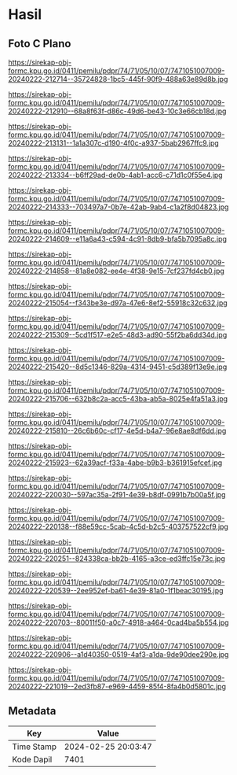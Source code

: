 # Hasil

## Foto C Plano

https://sirekap-obj-formc.kpu.go.id/0411/pemilu/pdpr/74/71/05/10/07/7471051007009-20240222-212714--35724828-1bc5-445f-90f9-488a63e89d8b.jpg

https://sirekap-obj-formc.kpu.go.id/0411/pemilu/pdpr/74/71/05/10/07/7471051007009-20240222-212910--68a8f63f-d86c-49d6-be43-10c3e66cb18d.jpg

https://sirekap-obj-formc.kpu.go.id/0411/pemilu/pdpr/74/71/05/10/07/7471051007009-20240222-213131--1a1a307c-d190-4f0c-a937-5bab2967ffc9.jpg

https://sirekap-obj-formc.kpu.go.id/0411/pemilu/pdpr/74/71/05/10/07/7471051007009-20240222-213334--b6ff29ad-de0b-4ab1-acc6-c71d1c0f55e4.jpg

https://sirekap-obj-formc.kpu.go.id/0411/pemilu/pdpr/74/71/05/10/07/7471051007009-20240222-214333--703497a7-0b7e-42ab-9ab4-c1a2f8d04823.jpg

https://sirekap-obj-formc.kpu.go.id/0411/pemilu/pdpr/74/71/05/10/07/7471051007009-20240222-214609--e11a6a43-c594-4c91-8db9-bfa5b7095a8c.jpg

https://sirekap-obj-formc.kpu.go.id/0411/pemilu/pdpr/74/71/05/10/07/7471051007009-20240222-214858--81a8e082-ee4e-4f38-9e15-7cf237fd4cb0.jpg

https://sirekap-obj-formc.kpu.go.id/0411/pemilu/pdpr/74/71/05/10/07/7471051007009-20240222-215054--f343be3e-d97a-47e6-8ef2-55918c32c632.jpg

https://sirekap-obj-formc.kpu.go.id/0411/pemilu/pdpr/74/71/05/10/07/7471051007009-20240222-215309--5cd1f517-e2e5-48d3-ad90-55f2ba6dd34d.jpg

https://sirekap-obj-formc.kpu.go.id/0411/pemilu/pdpr/74/71/05/10/07/7471051007009-20240222-215420--8d5c1346-829a-4314-9451-c5d389f13e9e.jpg

https://sirekap-obj-formc.kpu.go.id/0411/pemilu/pdpr/74/71/05/10/07/7471051007009-20240222-215706--632b8c2a-acc5-43ba-ab5a-8025e4fa51a3.jpg

https://sirekap-obj-formc.kpu.go.id/0411/pemilu/pdpr/74/71/05/10/07/7471051007009-20240222-215810--26c6b60c-cf17-4e5d-b4a7-96e8ae8df6dd.jpg

https://sirekap-obj-formc.kpu.go.id/0411/pemilu/pdpr/74/71/05/10/07/7471051007009-20240222-215923--62a39acf-f33a-4abe-b9b3-b361915efcef.jpg

https://sirekap-obj-formc.kpu.go.id/0411/pemilu/pdpr/74/71/05/10/07/7471051007009-20240222-220030--597ac35a-2f91-4e39-b8df-0991b7b00a5f.jpg

https://sirekap-obj-formc.kpu.go.id/0411/pemilu/pdpr/74/71/05/10/07/7471051007009-20240222-220138--f88e59cc-5cab-4c5d-b2c5-403757522cf9.jpg

https://sirekap-obj-formc.kpu.go.id/0411/pemilu/pdpr/74/71/05/10/07/7471051007009-20240222-220251--824338ca-bb2b-4165-a3ce-ed3ffc15e73c.jpg

https://sirekap-obj-formc.kpu.go.id/0411/pemilu/pdpr/74/71/05/10/07/7471051007009-20240222-220539--2ee952ef-ba61-4e39-81a0-1f1beac30195.jpg

https://sirekap-obj-formc.kpu.go.id/0411/pemilu/pdpr/74/71/05/10/07/7471051007009-20240222-220703--80011f50-a0c7-4918-a464-0cad4ba5b554.jpg

https://sirekap-obj-formc.kpu.go.id/0411/pemilu/pdpr/74/71/05/10/07/7471051007009-20240222-220906--a1d40350-0519-4af3-a1da-9de90dee290e.jpg

https://sirekap-obj-formc.kpu.go.id/0411/pemilu/pdpr/74/71/05/10/07/7471051007009-20240222-221019--2ed3fb87-e969-4459-85f4-8fa4b0d5801c.jpg


## Metadata

| Key        | Value               |
| ---------- | ------------------- |
| Time Stamp | 2024-02-25 20:03:47 |
| Kode Dapil | 7401                |



